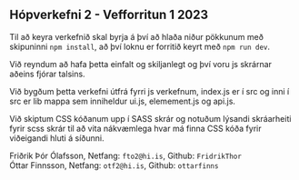 ## Hópverkefni 2 - Vefforritun 1 2023

Til að keyra verkefnið skal byrja á því að hlaða niður pökkunum með skipuninni `npm install`, að því loknu er forritið keyrt með `npm run dev`.

Við reyndum að hafa þetta einfalt og skiljanlegt og því voru js skrárnar aðeins fjórar talsins.

Við bygðum þetta verkefni útfrá fyrri js verkefnum, index.js er í src og inni í src er lib mappa sem inniheldur ui.js, elemement.js og api.js.

Við skiptum CSS kóðanum upp í SASS skrár og notuðum lýsandi skráarheiti fyrir scss skrár til að vita nákvæmlega hvar má finna CSS kóða fyrir viðeigandi hluti á síðunni.

Friðrik Þór Ólafsson, Netfang: `fto2@hi.is`, Github: `FridrikThor`  
Óttar Finnsson, Netfang: `otf2@hi.is`, Github: `ottarfinns`

